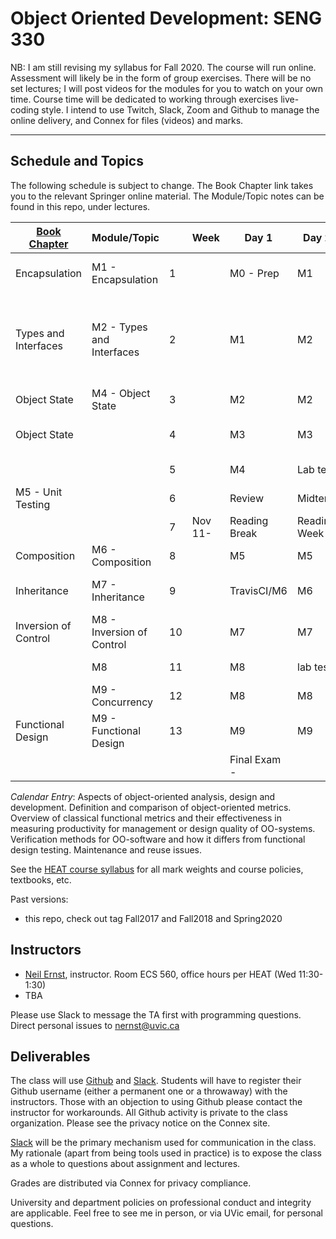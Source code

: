 # Object Oriented Development: SENG 330

NB: I am still revising my syllabus for Fall 2020. The course will run online. Assessment will likely be in the form of group exercises. There will be no set lectures; I will post videos for the modules for you to watch on your own time. Course time will be dedicated to working through exercises live-coding style. I intend to use Twitch, Slack, Zoom and Github to manage the online delivery, and Connex for files (videos) and marks. 

-------------------------

## Schedule and Topics

The following schedule is subject to change. The Book Chapter link takes you to the relevant Springer online material. The Module/Topic notes can be found in this repo, under lectures. 

|[Book Chapter](https://link.springer.com/book/10.1007/978-3-030-24094-3#toc) | Module/Topic |  | Week | Day 1 | Day 2 | Day 3 | Due |
|---------- | ----------- | ---|----|-----|----|----|----|
|Encapsulation | M1 - Encapsulation | 1 |  | M0 - Prep | M1 | M1 | Register for [Slack](https://join.slack.com/t/seng330uvic/signup) |
|Types and Interfaces | M2 - Types and Interfaces | 2 |  | M1 | M2 | M2 | Get IntelliJ + Gradle + Github working |
|Object State | M4 - Object State | 3 |  | M2  | M2 | M3 |  |
|Object State |  | 4 |  | M3 | M3 | M4 | Assn 1 Friday 11:59 |
| |  | 5 |  | M4 | Lab test | Lab test | Lab test 1 |
|M5 - Unit Testing |  | 6 |  | Review | Midterm | M5 | Midterm  |
| |  | 7 | Nov 11- | Reading Break | Reading Week | Reading Week |  |
|Composition | M6 - Composition | 8 |  | M5 | M5 | M6 |  |
|Inheritance | M7 - Inheritance | 9 |  | TravisCI/M6 | M6 | M7 | Assn 2 Sunday 11:59 |
|Inversion of Control | M8 - Inversion of Control | 10 |  | M7 | M7 | M7 |  |
| | M8 | 11 |  | M8 | lab test | lab test | Lab test 2 |
| | M9 - Concurrency | 12 |  | M8 | M8 | M9 |  |
|Functional Design | M9 - Functional Design | 13 |  | M9 | M9 | M9 |  |
| |  |  |  | Final Exam - |  |  ||

*Calendar Entry*: Aspects of object-oriented analysis, design and development. Definition and comparison of object-oriented metrics. Overview of classical functional metrics and their effectiveness in measuring productivity for management or design quality of OO-systems. Verification methods for OO-software and how it differs from functional design testing. Maintenance and reuse issues.

See the [HEAT course syllabus](https://heat.csc.uvic.ca/coview/outline/2020/Spring/SENG/330) for all mark weights and course policies, textbooks, etc.

Past versions:

* this repo, check out tag Fall2017 and Fall2018 and Spring2020

## Instructors
* [Neil Ernst](http://neilernst.net), instructor. Room ECS 560, office hours per HEAT (Wed 11:30-1:30)
* TBA

Please use Slack to message the TA first with programming questions. Direct personal issues to nernst@uvic.ca

## Deliverables
The class will use [Github](https://github.com/SENG330) and [Slack](https://join.slack.com/t/seng330uvic/signup). Students will have to register their Github username (either a permanent one or a throwaway) with the instructors. Those with an objection to using Github please contact the instructor for workarounds. All Github activity is private to the class organization. Please see the privacy notice on the Connex site.

[Slack](https://seng330-f17.slack.com) will be the primary mechanism used for communication in the class. My rationale (apart from being tools used in practice) is to expose the class as a whole to questions about assignment and lectures. 

Grades are distributed via Connex for privacy compliance.

University and department policies on professional conduct and integrity are applicable. Feel free to see me in person, or via UVic email, for personal questions.
